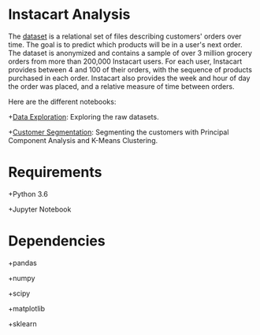  # Instacart Analysis
 
 The [dataset](https://www.kaggle.com/competitions/instacart-market-basket-analysis/data) is a relational set of files describing customers' orders over time.
 The goal is to predict which products will be in a user's next order. The dataset is anonymized and contains a sample of over 3 million grocery orders from more than 200,000 Instacart users. For each user, Instacart provides between 4 and 100 of their orders, with the sequence of products purchased in each order. Instacart also provides the week and hour of day the order was placed, and a relative measure of time between orders.

Here are the different notebooks:

+[Data Exploration](https://github.com/sydneybandi/Instacart_Analysis/blob/main/Data-Exploration.ipynb): Exploring the raw datasets.

+[Customer Segmentation](https://github.com/sydneybandi/Instacart_Analysis/blob/main/Customer-Segmentation.ipynb): Segmenting the customers with Principal Component Analysis and K-Means Clustering.

# Requirements

+Python 3.6

+Jupyter Notebook

# Dependencies

+pandas

+numpy

+scipy

+matplotlib

+sklearn
